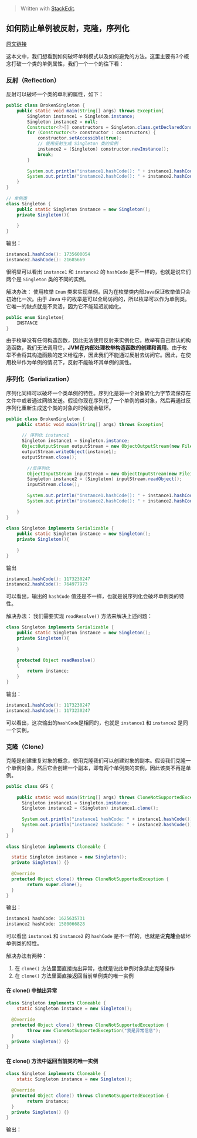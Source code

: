 


> Written with [StackEdit](https://stackedit.io/).

## 如何防止单例被反射，克隆，序列化
[原文链接](https://www.geeksforgeeks.org/prevent-singleton-pattern-reflection-serialization-cloning/)

这本文中，我们想看到如何破坏单利模式以及如何避免的方法。这里主要有3个概念打破一个类的单例属性，我们一个一个的往下看：

### 反射（Reflection）
反射可以破坏一个类的单利的属性，如下：

```java
public class BrokenSingleton {  
    public static void main(String[] args) throws Exception{  
        Singleton instance1 = Singleton.instance;  
        Singleton instance2 = null;  
        Constructor<?>[] constructors = Singleton.class.getDeclaredConstructors();  
        for (Constructor<?> constructor : constructors) {  
            constructor.setAccessible(true);  
            // 使用反射生成 Singleton 类的实例
            instance2 = (Singleton) constructor.newInstance();  
            break;  
        }  
  
        System.out.println("instance1.hashCode(): " + instance1.hashCode());  
        System.out.println("instance2.hashCode(): " + instance2.hashCode());  
    }  
}  
 
// 单例类
class Singleton {  
    public static Singleton instance = new Singleton();  
    private Singleton(){  
  
    }  
}
```
输出：
```java
instance1.hashCode(): 1735600054
instance2.hashCode(): 21685669
```

很明显可以看出 `instance1` 和 `instance2` 的 `hashCode` 是不一样的，也就是说它们两个是 `Singleton` 类的不同的实例。

解决办法：
使用枚举 `Enum` 类来实现单例。因为在枚举类内部`Java`保证枚举值只会初始化一次。由于 Java 中的枚举是可以全局访问的，所以枚举可以作为单例类。它唯一的缺点就是不灵活，因为它不能延迟初始化。

```java
public enum Singleton{  
    INSTANCE  
}
```

由于枚举没有任何构造函数，因此无法使用反射来实例化它。枚举有自己默认的构造函数，我们无法调用它，**JVM在内部处理枚举构造函数的创建和调用**。由于枚举不会将其构造函数的定义给程序，因此我们不能通过反射去访问它。因此，在使用枚举作为单例的情况下，反射不能破坏其单例的属性。

### 序列化（Serialization）
序列化同样可以破坏一个类单例的特性。序列化是将一个对象转化为字节流保存在文件中或者通过网络发送。假设你现在序列化了一个单例的类对象，然后再通过反序列化重新生成这个类的对象的时候就会破坏。

```java
public class BrokenSingleton {  
    public static void main(String[] args) throws Exception{   
	    
	  // 序列化 instance1
	  Singleton instance1 = Singleton.instance;
	  ObjectOutputStream outputStream = new ObjectOutputStream(new FileOutputStream("file.txt"));  
	  outputStream.writeObject(instance1);  
	  outputStream.close();  
  
        //反序列化  
		ObjectInputStream inputStream = new ObjectInputStream(new FileInputStream("file.txt"));  
        Singleton instance2 = (Singleton) inputStream.readObject();  
        inputStream.close();  
  
        System.out.println("instance1.hashCode(): " + instance1.hashCode());  
        System.out.println("instance2.hashCode(): " + instance2.hashCode());  
  
    }  
}  
  
class Singleton implements Serializable {  
    public static Singleton instance = new Singleton();  
    private Singleton(){  
  
    }  
}
```
输出
```java
instance1.hashCode(): 1173230247
instance2.hashCode(): 764977973
```	
可以看出，输出的 `hashCode` 值还是不一样，也就是说序列化会破坏单例类的特性。

解决办法：
我们需要实现 `readResolve()` 方法来解决上述问题：

```java
class Singleton implements Serializable {  
    public static Singleton instance = new Singleton();  
    private Singleton(){  
  
    }  
  
    protected Object readResolve()  
    {  
        return instance;  
    }  
}
``` 
输出：
```java
instance1.hashCode(): 1173230247
instance2.hashCode(): 1173230247
```
可以看出，这次输出的`hashCode`是相同的，也就是 `instance1`  和  `instance2` 是同一个实例。

### 克隆（Clone）
克隆是创建重复对象的概念，使用克隆我们可以创建对象的副本。假设我们克隆一个单例对象，然后它会创建一个副本，即有两个单例类的实例，因此该类不再是单例。

```java
public class GFG {  
  
    public static void main(String[] args) throws CloneNotSupportedException {  
      Singleton instance1 = Singleton.instance;  
	  Singleton instance2 = (Singleton) instance1.clone();  
	  
	  System.out.println("instance1 hashCode: " + instance1.hashCode());  
	  System.out.println("instance2 hashCode: " + instance2.hashCode());  
  }  
}  
  
class Singleton implements Cloneable {  

  static Singleton instance = new Singleton();  
  private Singleton() {}
    
  @Override  
  protected Object clone() throws CloneNotSupportedException {  
        return super.clone();  
  }
}
```

输出：
```java
instance1 hashCode: 1625635731
instance2 hashCode: 1580066828
```
可以看出 `instance1` 和 `instance2` 的 `hashCode` 是不一样的，也就是说**克隆**会破坏单例类的特性。

解决办法有两种：
1. 在 `clone()` 方法里面直接抛出异常，也就是说此单例对象禁止克隆操作
2. 在 `clone()` 方法里面直接返回当前单例类的唯一实例

#### 在 clone() 中抛出异常
```java
class Singleton implements Cloneable {  
    static Singleton instance = new Singleton();  
  
  @Override  
  protected Object clone() throws CloneNotSupportedException {  
        throw new CloneNotSupportedException("我是异常信息");  
  }  
  private Singleton() {}
}
```

#### 在 clone() 方法中返回当前类的唯一实例

```java
class Singleton implements Cloneable {  
    static Singleton instance = new Singleton();  
  
  @Override  
  protected Object clone() throws CloneNotSupportedException {  
        return instance;  
  }  
  private Singleton() {} 
}
```
输出：
```java

```
<!--stackedit_data:
eyJoaXN0b3J5IjpbNTg3MTMxODMsLTE2NDg3MDkwMzgsMTQ2OT
A2MDYzNywxODIxMTkyNDU2LDI2Nzk0OTE4MywtOTI5MjM1MTE5
LC0xMzY1MDYxNCwxMzM3OTA4OTQsLTE2NzM2Mzc5NjIsLTEzND
M4MTQxOTUsLTExMTQwNzE0NzldfQ==
-->